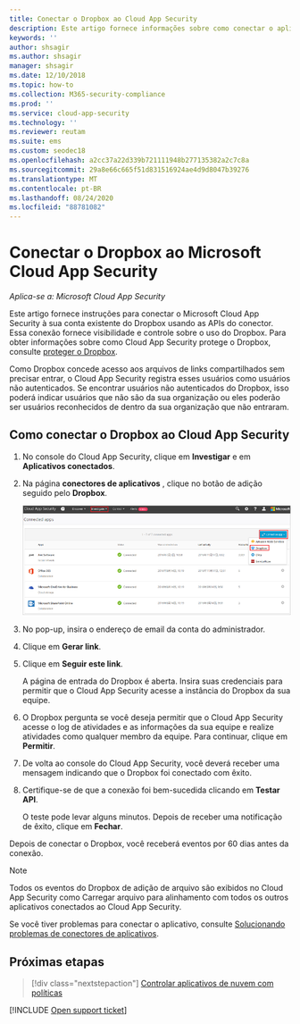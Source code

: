 ```yaml
---
title: Conectar o Dropbox ao Cloud App Security
description: Este artigo fornece informações sobre como conectar o aplicativo Dropbox ao Cloud App Security usando o conector de API para obter visibilidade e controle sobre o uso.
keywords: ''
author: shsagir
ms.author: shsagir
manager: shsagir
ms.date: 12/10/2018
ms.topic: how-to
ms.collection: M365-security-compliance
ms.prod: ''
ms.service: cloud-app-security
ms.technology: ''
ms.reviewer: reutam
ms.suite: ems
ms.custom: seodec18
ms.openlocfilehash: a2cc37a22d339b721111948b277135382a2c7c8a
ms.sourcegitcommit: 29a8e66c665f51d831516924ae4d9d8047b39276
ms.translationtype: MT
ms.contentlocale: pt-BR
ms.lasthandoff: 08/24/2020
ms.locfileid: "88781082"
---
```

# <a name="connect-dropbox-to-microsoft-cloud-app-security"></a>Conectar o Dropbox ao Microsoft Cloud App Security

*Aplica-se a: Microsoft Cloud App Security*

Este artigo fornece instruções para conectar o Microsoft Cloud App Security à sua conta existente do Dropbox usando as APIs do conector. Essa conexão fornece visibilidade e controle sobre o uso do Dropbox. Para obter informações sobre como Cloud App Security protege o Dropbox, consulte [proteger o Dropbox](protect-dropbox.md).

Como Dropbox concede acesso aos arquivos de links compartilhados sem precisar entrar, o Cloud App Security registra esses usuários como usuários não autenticados. Se encontrar usuários não autenticados do Dropbox, isso poderá indicar usuários que não são da sua organização ou eles poderão ser usuários reconhecidos de dentro da sua organização que não entraram.

## <a name="how-to-connect-dropbox-to-cloud-app-security"></a>Como conectar o Dropbox ao Cloud App Security

1. No console do Cloud App Security, clique em **Investigar** e em **Aplicativos conectados**.

2. Na página **conectores de aplicativos** , clique no botão de adição seguido pelo **Dropbox**.

    ![conectar o Dropbox](media/connect-dropbox.png "conectar ao dropbox")

3. No pop-up, insira o endereço de email da conta do administrador.

4. Clique em **Gerar link**.

5. Clique em **Seguir este link**.

    A página de entrada do Dropbox é aberta. Insira suas credenciais para permitir que o Cloud App Security acesse a instância do Dropbox da sua equipe.

6. O Dropbox pergunta se você deseja permitir que o Cloud App Security acesse o log de atividades e as informações da sua equipe e realize atividades como qualquer membro da equipe. Para continuar, clique em **Permitir**.

7. De volta ao console do Cloud App Security, você deverá receber uma mensagem indicando que o Dropbox foi conectado com êxito.

8. Certifique-se de que a conexão foi bem-sucedida clicando em **Testar API**.

    O teste pode levar alguns minutos. Depois de receber uma notificação de êxito, clique em **Fechar**.

Depois de conectar o Dropbox, você receberá eventos por 60 dias antes da conexão.

> [!NOTE]
> Todos os eventos do Dropbox de adição de arquivo são exibidos no Cloud App Security como Carregar arquivo para alinhamento com todos os outros aplicativos conectados ao Cloud App Security.

Se você tiver problemas para conectar o aplicativo, consulte [Solucionando problemas de conectores de aplicativos](troubleshooting-api-connectors-using-error-messages.md).

## <a name="next-steps"></a>Próximas etapas

> [!div class="nextstepaction"]
> [Controlar aplicativos de nuvem com políticas](control-cloud-apps-with-policies.md)

[!INCLUDE [Open support ticket](includes/support.md)]
